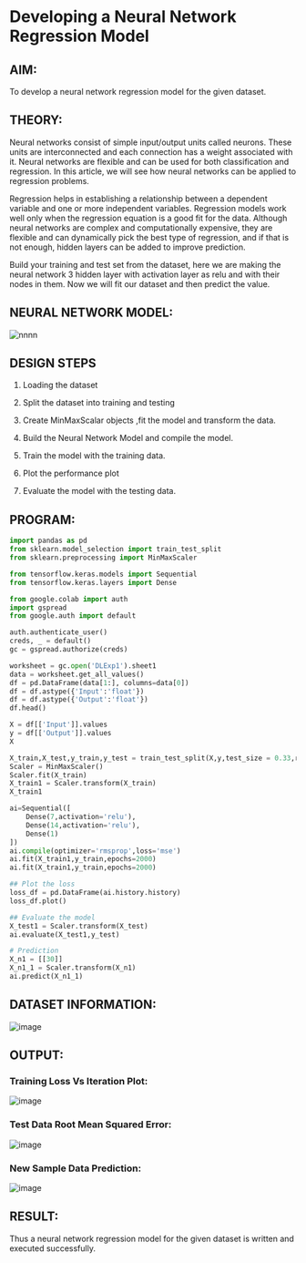 # Developing a Neural Network Regression Model

## AIM:

To develop a neural network regression model for the given dataset.

## THEORY:

Neural networks consist of simple input/output units called neurons. These units are interconnected and each connection has a weight associated with it. Neural networks are flexible and can be used for both classification and regression. In this article, we will see how neural networks can be applied to regression problems.

Regression helps in establishing a relationship between a dependent variable and one or more independent variables. Regression models work well only when the regression equation is a good fit for the data. Although neural networks are complex and computationally expensive, they are flexible and can dynamically pick the best type of regression, and if that is not enough, hidden layers can be added to improve prediction.

Build your training and test set from the dataset, here we are making the neural network 3 hidden layer with activation layer as relu and with their nodes in them. Now we will fit our dataset and then predict the value.

## NEURAL NETWORK MODEL:
![nnnn](https://github.com/Aashima02/basic-nn-model/assets/93427086/21a17037-96ee-420a-801d-556a4d54c073)




## DESIGN STEPS

1. Loading the dataset

2. Split the dataset into training and testing

3. Create MinMaxScalar objects ,fit the model and transform the data.

4. Build the Neural Network Model and compile the model.

5. Train the model with the training data.

6. Plot the performance plot

7. Evaluate the model with the testing data.

## PROGRAM:
```python
import pandas as pd
from sklearn.model_selection import train_test_split
from sklearn.preprocessing import MinMaxScaler

from tensorflow.keras.models import Sequential
from tensorflow.keras.layers import Dense

from google.colab import auth
import gspread
from google.auth import default

auth.authenticate_user()
creds, _ = default()
gc = gspread.authorize(creds)

worksheet = gc.open('DLExp1').sheet1
data = worksheet.get_all_values()
df = pd.DataFrame(data[1:], columns=data[0])
df = df.astype({'Input':'float'})
df = df.astype({'Output':'float'})
df.head()

X = df[['Input']].values
y = df[['Output']].values
X

X_train,X_test,y_train,y_test = train_test_split(X,y,test_size = 0.33,random_state = 33)
Scaler = MinMaxScaler()
Scaler.fit(X_train)
X_train1 = Scaler.transform(X_train)
X_train1

ai=Sequential([
    Dense(7,activation='relu'),
    Dense(14,activation='relu'),
    Dense(1)
])
ai.compile(optimizer='rmsprop',loss='mse')
ai.fit(X_train1,y_train,epochs=2000)
ai.fit(X_train1,y_train,epochs=2000)

## Plot the loss
loss_df = pd.DataFrame(ai.history.history)
loss_df.plot()

## Evaluate the model
X_test1 = Scaler.transform(X_test)
ai.evaluate(X_test1,y_test)

# Prediction
X_n1 = [[30]]
X_n1_1 = Scaler.transform(X_n1)
ai.predict(X_n1_1)
```

## DATASET INFORMATION:

![image](https://github.com/Aashima02/basic-nn-model/assets/93427086/c6f062bc-91f8-486d-852b-3c9a8578937e)


## OUTPUT:

### Training Loss Vs Iteration Plot:

![image](https://github.com/Aashima02/basic-nn-model/assets/93427086/c831c691-939b-4021-b655-f9f038588079)


### Test Data Root Mean Squared Error:

![image](https://github.com/Aashima02/basic-nn-model/assets/93427086/29dec5d3-187f-491f-b5f4-b90294b4b85e)


### New Sample Data Prediction:

![image](https://github.com/Aashima02/basic-nn-model/assets/93427086/1b94db2d-14de-4ef8-b62b-ae7c78db8d57)


## RESULT:
Thus a neural network regression model for the given dataset is written and executed successfully.

